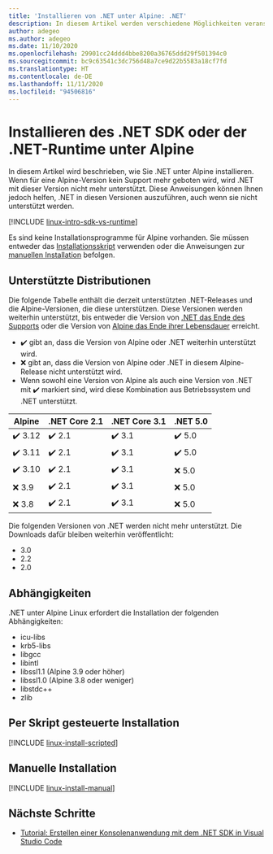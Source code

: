 ```yaml
---
title: 'Installieren von .NET unter Alpine: .NET'
description: In diesem Artikel werden verschiedene Möglichkeiten veranschaulicht, das .NET SDK und die .NET-Runtime unter Alpine zu installieren.
author: adegeo
ms.author: adegeo
ms.date: 11/10/2020
ms.openlocfilehash: 29901cc24ddd4bbe8200a36765ddd29f501394c0
ms.sourcegitcommit: bc9c63541c3dc756d48a7ce9d22b5583a18cf7fd
ms.translationtype: HT
ms.contentlocale: de-DE
ms.lasthandoff: 11/11/2020
ms.locfileid: "94506816"
---
```

# <a name="install-the-net-sdk-or-the-net-runtime-on-alpine"></a>Installieren des .NET SDK oder der .NET-Runtime unter Alpine

In diesem Artikel wird beschrieben, wie Sie .NET unter Alpine installieren. Wenn für eine Alpine-Version kein Support mehr geboten wird, wird .NET mit dieser Version nicht mehr unterstützt. Diese Anweisungen können Ihnen jedoch helfen, .NET in diesen Versionen auszuführen, auch wenn sie nicht unterstützt werden.

[!INCLUDE [linux-intro-sdk-vs-runtime](includes/linux-intro-sdk-vs-runtime.md)]

Es sind keine Installationsprogramme für Alpine vorhanden. Sie müssen entweder das [Installationsskript](#scripted-install) verwenden oder die Anweisungen zur [manuellen Installation](#manual-install) befolgen.

## <a name="supported-distributions"></a>Unterstützte Distributionen

Die folgende Tabelle enthält die derzeit unterstützten .NET-Releases und die Alpine-Versionen, die diese unterstützen. Diese Versionen werden weiterhin unterstützt, bis entweder die Version von [.NET das Ende des Supports](https://dotnet.microsoft.com/platform/support/policy/dotnet-core) oder die Version von [Alpine das Ende ihrer Lebensdauer](https://wiki.alpinelinux.org/wiki/Alpine_Linux:Releases) erreicht.

- ✔️ gibt an, dass die Version von Alpine oder .NET weiterhin unterstützt wird.
- ❌ gibt an, dass die Version von Alpine oder .NET in diesem Alpine-Release nicht unterstützt wird.
- Wenn sowohl eine Version von Alpine als auch eine Version von .NET mit ✔️ markiert sind, wird diese Kombination aus Betriebssystem und .NET unterstützt.

| Alpine  | .NET Core 2.1 | .NET Core 3.1 | .NET 5.0 |
|-------- |---------------|---------------|----------------|
| ✔️ 3.12 | ✔️ 2.1        | ✔️ 3.1        | ✔️ 5.0 |
| ✔️ 3.11 | ✔️ 2.1        | ✔️ 3.1        | ✔️ 5.0 |
| ✔️ 3.10 | ✔️ 2.1        | ✔️ 3.1        | ❌ 5.0 |
| ❌ 3.9  | ✔️ 2.1        | ✔️ 3.1        | ❌ 5.0 |
| ❌ 3.8  | ✔️ 2.1        | ✔️ 3.1        | ❌ 5.0 |

Die folgenden Versionen von .NET werden nicht mehr unterstützt. Die Downloads dafür bleiben weiterhin veröffentlicht:

- 3.0
- 2.2
- 2.0

## <a name="dependencies"></a>Abhängigkeiten

.NET unter Alpine Linux erfordert die Installation der folgenden Abhängigkeiten:

- icu-libs
- krb5-libs
- libgcc
- libintl
- libssl1.1 (Alpine 3.9 oder höher)
- libssl1.0 (Alpine 3.8 oder weniger)
- libstdc++
- zlib

## <a name="scripted-install"></a>Per Skript gesteuerte Installation

[!INCLUDE [linux-install-scripted](includes/linux-install-scripted.md)]

## <a name="manual-install"></a>Manuelle Installation

[!INCLUDE [linux-install-manual](includes/linux-install-manual.md)]

## <a name="next-steps"></a>Nächste Schritte

- [Tutorial: Erstellen einer Konsolenanwendung mit dem .NET SDK in Visual Studio Code](../tutorials/with-visual-studio-code.md)
